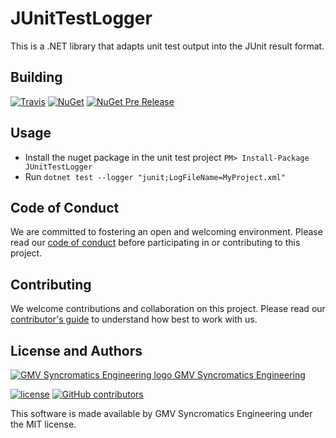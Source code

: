 # JUnitTestLogger

This is a .NET library that adapts unit test output into the JUnit result format.

## Building

[![Travis](https://img.shields.io/travis/syncromatics/JUnitTestLogger.svg)](https://travis-ci.org/syncromatics/JUnitTestLogger)
[![NuGet](https://img.shields.io/nuget/v/JUnitTestLogger.svg)](https://www.nuget.org/packages/JUnitTestLogger/)
[![NuGet Pre Release](https://img.shields.io/nuget/vpre/JUnitTestLogger.svg)](https://www.nuget.org/packages/JUnitTestLogger/)

## Usage

- Install the nuget package in the unit test project `PM> Install-Package JUnitTestLogger`
- Run `dotnet test --logger "junit;LogFileName=MyProject.xml"`

## Code of Conduct

We are committed to fostering an open and welcoming environment. Please read our [code of conduct](CODE_OF_CONDUCT.md) before participating in or contributing to this project.

## Contributing

We welcome contributions and collaboration on this project. Please read our [contributor's guide](CONTRIBUTING.md) to understand how best to work with us.

## License and Authors

[![GMV Syncromatics Engineering logo](https://secure.gravatar.com/avatar/645145afc5c0bc24ba24c3d86228ad39?size=16) GMV Syncromatics Engineering](https://github.com/syncromatics)

[![license](https://img.shields.io/github/license/syncromatics/JUnitTestLogger.svg)](https://github.com/syncromatics/JUnitTestLogger/blob/master/LICENSE)
[![GitHub contributors](https://img.shields.io/github/contributors/syncromatics/JUnitTestLogger.svg)](https://github.com/syncromatics/JUnitTestLogger/graphs/contributors)

This software is made available by GMV Syncromatics Engineering under the MIT license.
